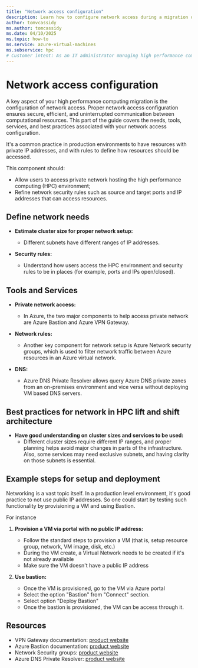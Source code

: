 ```yaml
---
title: "Network access configuration"
description: Learn how to configure network access during a migration of high performance computing architecture.
author: tomvcassidy
ms.author: tomcassidy
ms.date: 04/10/2025
ms.topic: how-to
ms.service: azure-virtual-machines
ms.subservice: hpc
# Customer intent: As an IT administrator managing high performance computing resources, I want to configure network access during migration so that I can ensure secure and efficient communication between computational resources while maintaining proper security protocols.
---
```


# Network access configuration

A key aspect of your high performance computing migration is the configuration of network access. Proper network access configuration ensures secure, efficient, and uninterrupted communication between computational resources. This part of the guide covers the needs, tools, services, and best practices associated with your network access configuration.

It's a common practice in production environments to have resources with private IP addresses, and with rules to define how resources should be accessed.

This component should:

- Allow users to access private network hosting the high performance computing (HPC) environment;
- Refine network security rules such as source and target ports and IP addresses that can access resources.

## Define network needs

* **Estimate cluster size for proper network setup:**
   - Different subnets have different ranges of IP addresses.

* **Security rules:**
   - Understand how users access the HPC environment and security rules to be in places (for example, ports and IPs open/closed).

## Tools and Services

* **Private network access:**
   - In Azure, the two major components to help access private network are Azure Bastion and Azure VPN Gateway.

* **Network rules:**
   - Another key component for network setup is Azure Network security groups, which is used to filter network traffic between Azure resources in an Azure virtual network.

* **DNS:**
   - Azure DNS Private Resolver allows query Azure DNS private zones from an on-premises environment and vice versa without deploying VM based DNS servers.

## Best practices for network in HPC lift and shift architecture

* **Have good understanding on cluster sizes and services to be used:**
   - Different cluster sizes require different IP ranges, and proper planning helps avoid major changes in parts of the infrastructure. Also, some services may need exclusive subnets, and having clarity on those subnets is essential.

## Example steps for setup and deployment

Networking is a vast topic itself. In a production level environment, it's good practice to not use public IP addresses. So one could start by testing such functionality by provisioning a VM and using Bastion.

For instance

1. **Provision a VM via portal with no public IP address:**
   - Follow the standard steps to provision a VM (that is, setup resource group, network, VM image, disk, etc.)
   - During the VM create, a Virtual Network needs to be created if it's not already available
   - Make sure the VM doesn't have a public IP address

2. **Use bastion:**
   - Once the VM is provisioned, go to the VM  via Azure portal
   - Select the option "Bastion" from "Connect" section.
   - Select option "Deploy Bastion"
   - Once the bastion is provisioned, the VM can be access through it.

## Resources

- VPN Gateway documentation: [product website](/azure/vpn-gateway/)
- Azure Bastion documentation: [product website](/azure/bastion/)
- Network Security groups: [product website](/azure/virtual-network/network-security-groups-overview)
- Azure DNS Private Resolver: [product website](/azure/dns/dns-private-resolver-overview)
